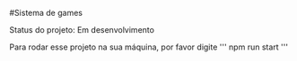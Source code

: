#Sistema de games

Status do projeto: Em desenvolvimento

Para rodar esse projeto na sua máquina, por favor digite
'''
npm run start
'''
